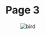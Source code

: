 # Page 3

<figure><img src="https://images.unsplash.com/photo-1656590277881-68a65ee8eb1b?crop=entropy&#x26;cs=srgb&#x26;fm=jpg&#x26;ixid=M3wxOTcwMjR8MHwxfHJhbmRvbXx8fHx8fHx8fDE3MTUyNTAyMDd8&#x26;ixlib=rb-4.0.3&#x26;q=85" alt="bird"><figcaption></figcaption></figure>
